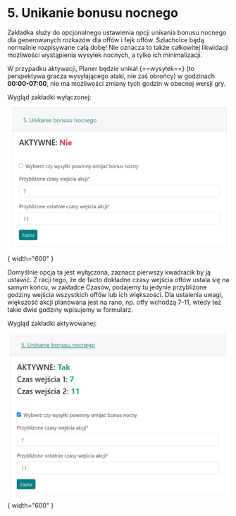 # 5. Unikanie bonusu nocnego

Zakładka służy do opcjonalnego ustawienia opcji unikania bonusu nocnego dla generowanych rozkazów dla offów i fejk offów. Szlachcice będą normalnie rozpisywane całą dobę! Nie oznacza to także całkowitej likwidacji możliwości wystąpienia wysyłek nocnych, a tylko ich minimalizacji.

W przypadku aktywacji, Planer będzie unikał {==wysyłek==} (to perspektywa gracza wysyłającego ataki, nie zaś obrońcy) w godzinach **00:00-07:00**, nie ma możliwości zmiany tych godzin w obecnej wersji gry.

Wygląd zakładki wyłączonej:

![alt text](image-6.png){ width="600" }

Domyślnie opcja ta jest wyłączona, zaznacz pierwszy kwadracik by ją ustawić. Z racji tego, że de facto dokładne czasy wejścia offów ustala się na samym końcu, w zakładce Czasów, podajemy tu jedynie przybliżone godziny wejścia wszystkich offów lub ich większości. Dla ustalenia uwagi, większość akcji planowana jest na rano, np. offy wchodzą 7-11, wtedy też takie dwie godziny wpisujemy w formularz.

Wygląd zakładki aktywowanej:

![alt text](image-7.png){ width="600" }